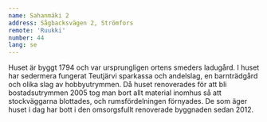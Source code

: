 ```yaml
---
name: Sahanmäki 2
address: Sågbacksvägen 2, Strömfors
remote: 'Ruukki'
number: 44
lang: se
---
```

Huset är byggt 1794 och var ursprungligen ortens smeders ladugård. I huset har sedermera fungerat Teutjärvi sparkassa och andelslag, en barnträdgård och olika slag av hobbyutrymmen. Då huset renoverades för att bli bostadsutrymmen 2005 tog man bort allt material inomhus så att stockväggarna blottades, och rumsfördelningen förnyades. De som äger huset i dag har bott i den omsorgsfullt renoverade byggnaden sedan 2012.
